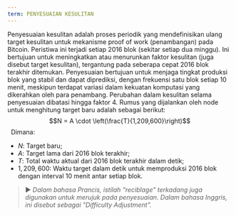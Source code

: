 ```yaml
---
term: PENYESUAIAN KESULITAN
---
```


Penyesuaian kesulitan adalah proses periodik yang mendefinisikan ulang target kesulitan untuk mekanisme proof of work (penambangan) pada Bitcoin. Peristiwa ini terjadi setiap 2016 blok (sekitar setiap dua minggu). Ini bertujuan untuk meningkatkan atau menurunkan faktor kesulitan (juga disebut target kesulitan), tergantung pada seberapa cepat 2016 blok terakhir ditemukan. Penyesuaian bertujuan untuk menjaga tingkat produksi blok yang stabil dan dapat diprediksi, dengan frekuensi satu blok setiap 10 menit, meskipun terdapat variasi dalam kekuatan komputasi yang dikerahkan oleh para penambang. Perubahan dalam kesulitan selama penyesuaian dibatasi hingga faktor 4. Rumus yang dijalankan oleh node untuk menghitung target baru adalah sebagai berikut:
$$N = A \cdot \left(\frac{T}{1,209,600}\right)$$
&nbsp;
Dimana:
* $N$: Target baru;
* $A$: Target lama dari 2016 blok terakhir;
* $T$: Total waktu aktual dari 2016 blok terakhir dalam detik;
* $1,209,600$: Waktu target dalam detik untuk memproduksi 2016 blok dengan interval 10 menit antar setiap blok.

> ► *Dalam bahasa Prancis, istilah "reciblage" terkadang juga digunakan untuk merujuk pada penyesuaian. Dalam bahasa Inggris, ini disebut sebagai "Difficulty Adjustment".*